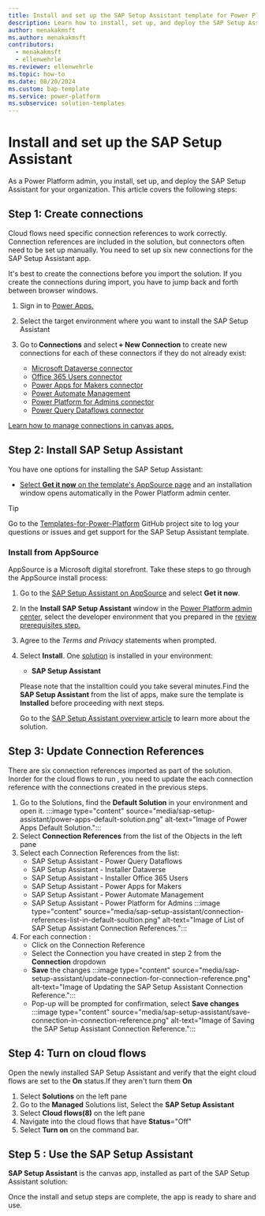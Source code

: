 ```yaml
---
title: Install and set up the SAP Setup Assistant template for Power Platform
description: Learn how to install, set up, and deploy the SAP Setup Assistant template for Microsoft Power Platform.
author: menakakmsft
ms.author: menakakmsft
contributors:
  - menakakmsft
  - ellenwehrle
ms.reviewer: ellenwehrle
ms.topic: how-to
ms.date: 08/20/2024
ms.custom: bap-template
ms.service: power-platform
ms.subservice: solution-templates
---
```


# Install and set up the SAP Setup Assistant

As a Power Platform admin, you install, set up, and deploy the SAP Setup Assistant for your organization. This article covers the following steps:

## Step 1: Create connections

Cloud flows need specific connection references to work correctly. Connection references are included in the solution, but connectors often need to be set up manually. You need to set up six new connections for the SAP Setup Assistant app.

It's best to create the connections before you import the solution. If you create the connections during import, you have to jump back and forth between browser windows.

1. Sign in to [Power Apps.](https://make.preview.powerapps.com/)
2. Select the target environment where you want to install the SAP Setup Assistant
4. Go to **Connections** and select **+ New Connection** to create new connections for each of these connectors if they do not already exist:

    - [Microsoft Dataverse connector](/connectors/commondataserviceforapps/)
    - [Office 365 Users connector](/connectors/office365users/)
    - [Power Apps for Makers connector](/connectors/powerappsforappmakers/)
    - [Power Automate Management](/connectors/flowmanagement/)
    - [Power Platform for Admins connector](/connectors/powerplatformforadmins/)
    - [Power Query Dataflows connector](/connectors/dataflows/)

  [Learn how to manage connections in canvas apps.](/power-apps/maker/canvas-apps/add-manage-connections)

## Step 2: Install SAP Setup Assistant

You have one options for installing the SAP Setup Assistant:

- [Select **Get it now** on the template's AppSource page](#install-from-appsource) and an installation window opens automatically in the Power Platform admin center.

> [!TIP]
>
> Go to the [Templates-for-Power-Platform](https://aka.ms/PowerPlatformTemplateSupport) GitHub project site to log your questions or issues and get support for the SAP Setup Assistant template.

### Install from AppSource

AppSource is a Microsoft digital storefront. Take these steps to go through the AppSource install process:

1. Go to the [SAP Setup Assistant on AppSource](<https://aka.ms/AccessSAPSetupAssistantTemplate>) and select **Get it now**.

2. In the **Install SAP Setup Assistant** window in the [Power Platform admin center,](https://admin.powerplatform.microsoft.com/) select the developer environment that you prepared in the [review prerequisites step.](#step-1-review-prerequisites)

3. Agree to the *Terms and Privacy* statements when prompted.

4. Select **Install**. One [solution](/power-platform/alm/solution-concepts-alm) is installed in your environment:

    - **SAP Setup Assistant**
  
    Please note that the installtion could you take several minutes.Find the **SAP Setup Assistant** from the list of apps, make sure the template is **Installed** before proceeding with next steps.

    Go to the [SAP Setup Assistant overview article](./overview.md) to learn more about the solution.

## Step 3: Update Connection References

There are six connection references imported as part of the solution. Inorder for the cloud flows to run , you need to update the each connection reference with the connections created in the previous steps.

1. Go to the Solutions, find the **Default Solution** in your environment and open it.
   :::image type="content" source="media/sap-setup-assistant/power-apps-default-solution.png" alt-text="Image of Power Apps Default Solution.":::
3. Select **Connection References** from the list of the Objects in the left pane
4. Select each Connection References from the list:
   - SAP Setup Assistant - Power Query Dataflows
   - SAP Setup Assistant - Installer Dataverse
   - SAP Setup Assistant - Installer Office 365 Users
   - SAP Setup Assistant - Power Apps for Makers
   - SAP Setup Assistant - Power Automate Management
   - SAP Setup Assistant - Power Platform for Admins
     :::image type="content" source="media/sap-setup-assistant/connection-references-list-in-default-soultion.png" alt-text="Image of List of SAP Setup Assistant Connection References.":::
5. For each connection :
   - Click on the Connection Reference
   - Select the Connection you have created in step 2 from the **Connection** dropdown
   - **Save** the changes
     :::image type="content" source="media/sap-setup-assistant/update-connection-for-connection-reference.png" alt-text="Image of Updating the SAP Setup Assistant Connection Reference.":::
   - Pop-up will be prompted for confirmation, select **Save changes**
     :::image type="content" source="media/sap-setup-assistant/save-connection-in-connection-reference.png" alt-text="Image of Saving the SAP Setup Assistant Connection Reference.":::

## Step 4: Turn on cloud flows
Open the newly installed SAP Setup Assistant and verify that the eight cloud flows are set to the **On** status.If they aren't turn them **On**

1. Select **Solutions** on the left pane
2. Go to the **Managed** Solutions list, Select the **SAP Setup Assistant**
3. Select **Cloud flows(8)** on the left pane
4. Navigate into the cloud flows that have **Status**="Off"
5. Select **Turn on** on the command bar.
   
## Step 5 : Use the SAP Setup Assistant

**SAP Setup Assistant** is the canvas app, installed as part of the SAP Setup Assistant solution:

Once the install and setup steps are complete, the app is ready to share and use.
